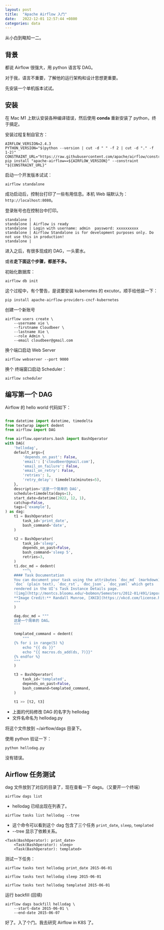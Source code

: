 ```yaml
---
layout: post
title:  "Apache Airflow 入门"
date:   2022-12-01 12:57:44 +0800
categories: data
---
```


从小白到略知一二。

## 背景

都说 Airflow 很强大，用 python 语言写 DAG。

对于我，语言不重要，了解他的运行架构和设计思想更重要。

先安装一个单机版本试试。

## 安装

在 Mac M1 上默认安装各种编译错误，然后使用 **conda** 重新安装了 python，终于搞定。

安装过程复制自官方：

```shell
AIRFLOW_VERSION=2.4.3
PYTHON_VERSION="$(python --version | cut -d " " -f 2 | cut -d "." -f 1-2)"
CONSTRAINT_URL="https://raw.githubusercontent.com/apache/airflow/constraints-${AIRFLOW_VERSION}/constraints-${PYTHON_VERSION}.txt"
pip install "apache-airflow==${AIRFLOW_VERSION}" --constraint "${CONSTRAINT_URL}"
```

启动一个开发版本试试：

```shell
airflow standalone
```

成功启动后，控制台打印了一些有用信息。本机 Web 端默认为： `http://localhost:8080`。

登录账号也在控制台中打印。

```shell
standalone |
standalone | Airflow is ready
standalone | Login with username: admin  password: xxxxxxxxxx
standalone | Airflow Standalone is for development purposes only. Do not use this in production!
standalone |
```

进入之后，有很多现成的 DAG，一头雾水。

或者**走下面这个步骤，都差不多。**

初始化数据库：

```shell
airflow db init
```

这个过程中，有个警告，是说要安装 kubernetes 的 excutor。顺手给他装一下：

```shell
pip install apache-airflow-providers-cncf-kubernetes
```

创建一个新账号

```shell
airflow users create \
    --username xie \
    --firstname Cloudbeer \
    --lastname Xie \
    --role Admin \
    --email cloudbeer@gmail.com
```

换个端口启动 Web Server

```shell
airflow webserver --port 9000
```

换个 终端窗口启动 Scheduler：

```shell
airflow scheduler
```

## 编写第一个 DAG

Airflow 的 hello world 代码如下：

```python

from datetime import datetime, timedelta
from textwrap import dedent
from airflow import DAG

from airflow.operators.bash import BashOperator
with DAG(
    'hellodag',
    default_args={
        'depends_on_past': False,
        'email': ['cloudbeer@gmail.com'],
        'email_on_failure': False,
        'email_on_retry': False,
        'retries': 1,
        'retry_delay': timedelta(minutes=5),
    },
    description='这是一个简单的 DAG',
    schedule=timedelta(days=1),
    start_date=datetime(2022, 12, 1),
    catchup=False,
    tags=['example'],
) as dag:
    t1 = BashOperator(
        task_id='print_date',
        bash_command='date',
    )

    t2 = BashOperator(
        task_id='sleep',
        depends_on_past=False,
        bash_command='sleep 5',
        retries=3,
    )
    t1.doc_md = dedent(
        """\
    #### Task Documentation
    You can document your task using the attributes `doc_md` (markdown),
    `doc` (plain text), `doc_rst`, `doc_json`, `doc_yaml` which gets
    rendered in the UI's Task Instance Details page.
    ![img](http://montcs.bloomu.edu/~bobmon/Semesters/2012-01/491/import%20soul.png)
    **Image Credit:** Randall Munroe, [XKCD](https://xkcd.com/license.html)
    """
    )

    dag.doc_md = """
    这是一个简单的 DAG。
    """ 

    templated_command = dedent(
        """
    {% for i in range(5) %}
        echo "{{ ds }}"
        echo "{{ macros.ds_add(ds, 7)}}"
    {% endfor %}
    """
    )

    t3 = BashOperator(
        task_id='templated',
        depends_on_past=False,
        bash_command=templated_command,
    )

    t1 >> [t2, t3]
```

- 上面的代码修改 DAG 的名字为 hellodag
- 文件名命名为 hellodag.py

将这个文件放到 ~/airflow/dags 目录下。

使用 python 验证一下：

```shell
python hellodag.py
```

没有错误。

## Airflow 任务测试

dag 文件放到了对应的目录了，现在查看一下 dags。（又要开一个终端）

```shell
airflow dags list
```

- hellodag 已经出现在列表了。

```shell
airflow tasks list hellodag --tree
```

- 这个命令可以看到这个 dag 包含了三个任务 `print_date`, `sleep`, `templated`
- --tree 显示了依赖关系。

```shell
<Task(BashOperator): print_date>
    <Task(BashOperator): sleep>
    <Task(BashOperator): templated>
```

测试一下任务：

```shell
airflow tasks test hellodag print_date 2015-06-01

airflow tasks test hellodag sleep 2015-06-01

airflow tasks test hellodag templated 2015-06-01
```

运行 backfill (回填)

```shell
airflow dags backfill hellodag \
    --start-date 2015-06-01 \
    --end-date 2015-06-07
```

好了。入了个门。我去研究 Airflow in K8S 了。
